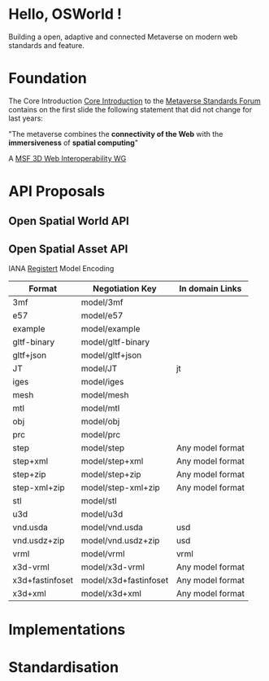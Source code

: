 # Hello, OSWorld !

Building a open, adaptive and connected Metaverse on modern web standards and feature. 

# Foundation  

The Core Introduction [Core Introduction](https://metaverse-standards.org/#slides) to the [Metaverse Standards Forum](https://metaverse-standards.org) contains on the first slide the following statement that did not change for last years:

"The metaverse combines the **connectivity of the Web** with the **immersiveness** of **spatial computing**"

A [MSF 3D Web Interoperability WG](https://metaverse-standards.org/domain-groups/3d-web-interoperability/)

# API Proposals

## Open Spatial World API



## Open Spatial Asset API

IANA [Registert](https://www.iana.org/assignments/media-types/media-types.xhtml#model) Model Encoding

| Format | Negotiation Key | In domain Links |
| --- | --- | --- |
| 3mf | model/3mf | |
| e57 | model/e57 | |
| example | model/example | |
| gltf-binary | model/gltf-binary | |
| gltf+json | model/gltf+json | |
| JT | model/JT | jt |
| iges | model/iges | |
| mesh | model/mesh | |
| mtl | model/mtl | |
| obj | model/obj | |
| prc | model/prc | |
| step | model/step | Any model format |
| step+xml | model/step+xml | Any model format |
| step+zip | model/step+zip | Any model format |
| step-xml+zip | model/step-xml+zip | Any model format |
| stl | model/stl | |
| u3d | model/u3d | |
| vnd.usda | model/vnd.usda | usd |
| vnd.usdz+zip | model/vnd.usdz+zip | usd |
| vrml | model/vrml | vrml |
| x3d-vrml | model/x3d-vrml | Any model format |
| x3d+fastinfoset | model/x3d+fastinfoset | Any model format |
| x3d+xml | model/x3d+xml | Any model format |

# Implementations

# Standardisation
